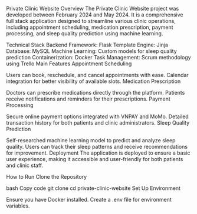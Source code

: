 Private Clinic Website
Overview
The Private Clinic Website project was developed between February 2024 and May 2024. It is a comprehensive full stack application designed to streamline various clinic operations, including appointment scheduling, medication prescription, payment processing, and sleep quality prediction using machine learning.

Technical Stack
Backend Framework: Flask
Template Engine: Jinja
Database: MySQL
Machine Learning: Custom models for sleep quality prediction
Containerization: Docker
Task Management: Scrum methodology using Trello
Main Features
Appointment Scheduling

Users can book, reschedule, and cancel appointments with ease.
Calendar integration for better visibility of available slots.
Medication Prescription

Doctors can prescribe medications directly through the platform.
Patients receive notifications and reminders for their prescriptions.
Payment Processing

Secure online payment options integrated with VNPAY and MoMo.
Detailed transaction history for both patients and clinic administrators.
Sleep Quality Prediction

Self-researched machine learning model to predict and analyze sleep quality.
Users can track their sleep patterns and receive recommendations for improvement.
Deployment
The application is deployed to ensure a basic user experience, making it accessible and user-friendly for both patients and clinic staff.

How to Run
Clone the Repository

bash
Copy code
git clone <repository-url>
cd private-clinic-website
Set Up Environment

Ensure you have Docker installed.
Create a .env file for environment variables.

